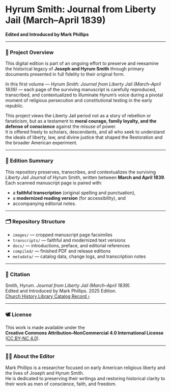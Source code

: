 # Hyrum Smith: Journal from Liberty Jail (March–April 1839)
**Edited and Introduced by Mark Phillips**

---

### 📜 Project Overview
This digital edition is part of an ongoing effort to preserve and reexamine the historical legacy of **Joseph and Hyrum Smith** through primary documents presented in full fidelity to their original form.  

In this first volume — *Hyrum Smith: Journal from Liberty Jail (March–April 1839)* — each page of the surviving manuscript is carefully reproduced, transcribed, and contextualized to illuminate Hyrum’s voice during a pivotal moment of religious persecution and constitutional testing in the early republic.  

This project views the Liberty Jail period not as a story of rebellion or fanaticism, but as a testament to **moral courage, family loyalty, and the defense of conscience** against the misuse of power.  
It is offered freely to scholars, descendants, and all who seek to understand the ideals of liberty, law, and divine justice that shaped the Restoration and the broader American experiment.

---

### 📘 Edition Summary
This repository preserves, transcribes, and contextualizes the surviving *Liberty Jail Journal* of Hyrum Smith, written between **March and April 1839**.  
Each scanned manuscript page is paired with:
- a **faithful transcription** (original spelling and punctuation),  
- a **modernized reading version** (for accessibility), and  
- accompanying editorial notes.  

---

### 🗂 Repository Structure
- `images/` — cropped manuscript page facsimiles  
- `transcripts/` — faithful and modernized text versions  
- `docs/` — introductions, preface, and editorial references  
- `compiled/` — finished PDF and release editions  
- `metadata/` — catalog data, change logs, and transcription notes  

---

### 🧭 Citation
Smith, Hyrum. *Journal from Liberty Jail (March–April 1839).*  
Edited and Introduced by Mark Phillips. 2025 Edition.  
[Church History Library Catalog Record ›](https://catalog.churchofjesuschrist.org/record/9028446a-7042-4f5b-8af1-eb886fce0b0c)

---

### 🕊 License
This work is made available under the  
**Creative Commons Attribution–NonCommercial 4.0 International License**  
([CC BY-NC 4.0](https://creativecommons.org/licenses/by-nc/4.0/)).

---

### 🧑‍💻 About the Editor
Mark Phillips is a researcher focused on early American religious liberty and the lives of Joseph and Hyrum Smith.  
He is dedicated to preserving their writings and restoring historical clarity to their work as men of conscience, faith, and freedom.
